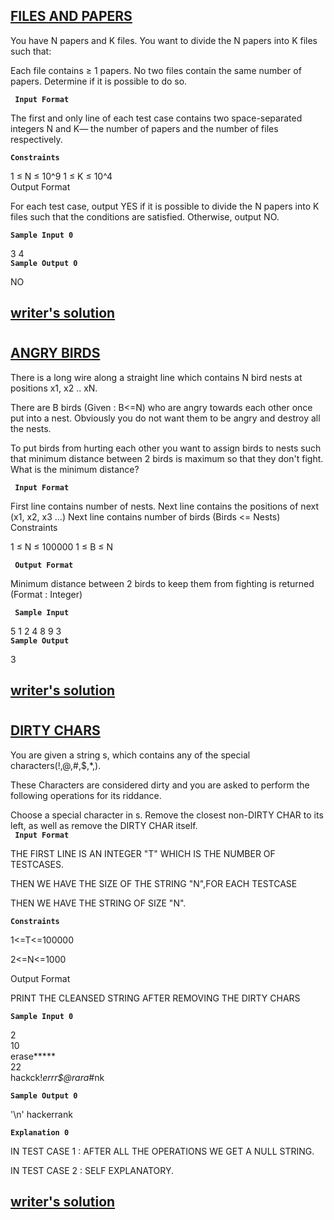 ## [FILES AND PAPERS](https://www.hackerrank.com/contests/nhce-cp-contest-5/challenges/files-and-papers) 

You have N papers and K files. You want to divide the N papers into K files such that:

Each file contains ≥ 1 papers.
No two files contain the same number of papers.
Determine if it is possible to do so.

**` Input Format`**

The first and only line of each test case contains two space-separated integers N and K— the number of papers and the number of files respectively.

**`Constraints`**

1 ≤ N ≤ 10^9
1 ≤ K ≤ 10^4
<br>Output Format

For each test case, output YES if it is possible to divide the N papers into K files such that the conditions are satisfied. Otherwise, output NO.

**`Sample Input 0`**

3 4
<br>**`Sample Output 0`**

NO<br>
## [writer's solution](https://github.com/Kaushik268mlore/NHCE-CP-CONTESTS/blob/main/NHCE%20CP%20CONTEST-5/FILES%20AND%20PAPERS.cpp)
#

## [ANGRY BIRDS](https://www.hackerrank.com/contests/nhce-cp-contest-5/challenges/angry-birds)

There is a long wire along a straight line which contains N bird nests at positions x1, x2 .. xN.

There are B birds (Given : B<=N) who are angry towards each other once put into a nest. Obviously you do not want them to be angry and destroy all the nests.

To put birds from hurting each other you want to assign birds to nests such that minimum distance between 2 birds is maximum so that they don't fight. What is the minimum distance?

**` Input Format`**

First line contains number of nests.
Next line contains the positions of next (x1, x2, x3 ...)
Next line contains number of birds (Birds <= Nests)
Constraints

1 ≤ N ≤ 100000 1 ≤ B ≤ N

**` Output Format`**

Minimum distance between 2 birds to keep them from fighting is returned (Format : Integer)

**` Sample Input`**

5 
1 2 4 8 9 
3
<br>**`Sample Output`**

3
<br>
## [writer's solution](https://github.com/Kaushik268mlore/NHCE-CP-CONTESTS/blob/main/NHCE%20CP%20CONTEST-5/ANGRY%20BIRDS(AGGRESSIVE%20COWS%20SPOJ).cpp)
#

## [DIRTY CHARS](https://www.hackerrank.com/contests/nhce-cp-contest-5/challenges/dirty-chars)

You are given a string s, which contains any of the special characters(!,@,#,$,*,).

These Characters are considered dirty and you are asked to perform the following operations for its riddance.

Choose a special character in s.
Remove the closest non-DIRTY CHAR to its left, as well as remove the DIRTY CHAR itself.
<br>**` Input Format`**

THE FIRST LINE IS AN INTEGER "T" WHICH IS THE NUMBER OF TESTCASES.

THEN WE HAVE THE SIZE OF THE STRING "N",FOR EACH TESTCASE

THEN WE HAVE THE STRING OF SIZE "N".

**`Constraints`**

1<=T<=100000

2<=N<=1000

Output Format

PRINT THE CLEANSED STRING AFTER REMOVING THE DIRTY CHARS

**`Sample Input 0`**

2
<br>10
<br>erase*****
<br>22
<br>hackck!*errr$@rara*#nk

**`Sample Output 0`**

'\n'
hackerrank

**`Explanation 0`**

IN TEST CASE 1 : AFTER ALL THE OPERATIONS WE GET A NULL STRING.

IN TEST CASE 2 : SELF EXPLANATORY.<br>
## [writer's solution](https://github.com/Kaushik268mlore/NHCE-CP-CONTESTS/blob/main/NHCE%20CP%20CONTEST-5/DIRTY%20CHARS.cpp)
#
